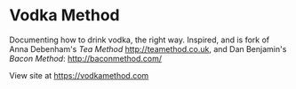 Vodka Method
=========

Documenting how to drink vodka, the right way. Inspired, and is fork of Anna Debenham's *Tea Method* http://teamethod.co.uk, and Dan Benjamin's *Bacon Method*: http://baconmethod.com/

View site at https://vodkamethod.com
